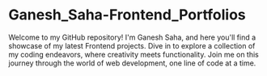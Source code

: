 # Ganesh_Saha-Frontend_Portfolios
 Welcome to my GitHub repository! I'm Ganesh Saha, and here you'll find a showcase of my latest Frontend projects. Dive in to explore a collection of my coding endeavors, where creativity meets functionality. Join me on this journey through the world of web development, one line of code at a time.
